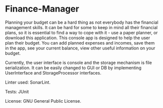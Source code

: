 # Finance-Manager
Planning your budget can be a hard thing as not everybody has the financial management skills. It can be hard for some to keep in mind all their financial plans, so it is essential to find a way to cope with it - use a paper planner, or download this application. This console app is designed to help the user plan their budget. You can add planned expenses and incomes, save them in the app, see your current balance, view other useful information on your budget.


Currently, the user interface is console and the storage mechanism is file serialization. It can be easily changed to GUI or DB by implementing UserInterface and StorageProcessor interfaces.


Linter used: SonarLint.


Tests: JUnit


License: GNU General Public License.
